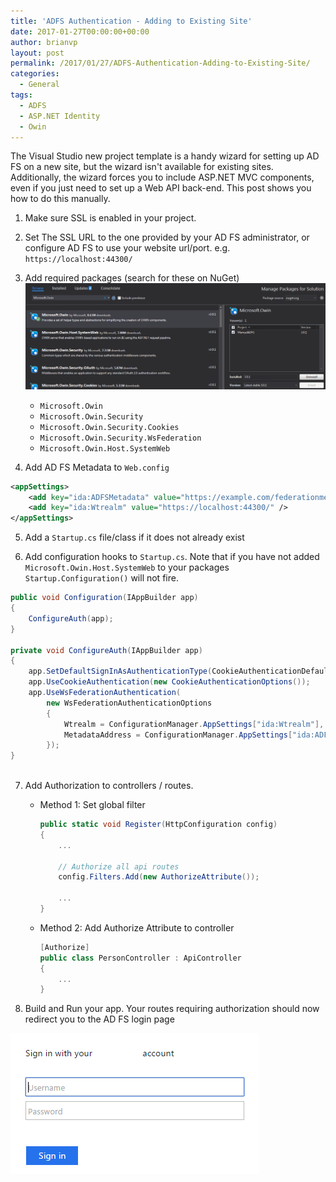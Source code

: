 ```yaml
---
title: 'ADFS Authentication - Adding to Existing Site'
date: 2017-01-27T00:00:00+00:00
author: brianvp
layout: post
permalink: /2017/01/27/ADFS-Authentication-Adding-to-Existing-Site/
categories:
  - General
tags:
  - ADFS
  - ASP.NET Identity
  - Owin
---
```


The Visual Studio new project template is a handy wizard for setting up AD FS on a new site, but the wizard isn't available for existing sites.  Additionally, the wizard forces you to include ASP.NET MVC components, even if you just need to set up a Web API back-end.  This post shows you how to do this manually. 

1. Make sure SSL is enabled in your project.

2. Set The SSL URL to the one provided by your AD FS administrator, or configure AD FS to use your website url/port. e.g. `https://localhost:44300/`

3. Add required packages (search for these on NuGet)
    ![manual adfs nuget](/assets/manual_adfs_nuget.png)
    - `Microsoft.Owin`
    - `Microsoft.Owin.Security`
    - `Microsoft.Owin.Security.Cookies`
    - `Microsoft.Owin.Security.WsFederation`
    - `Microsoft.Owin.Host.SystemWeb`
    
4. Add AD FS Metadata to `Web.config`

```xml
<appSettings>
    <add key="ida:ADFSMetadata" value="https://example.com/federationmetadata/2007-06/federationmetadata.xml" />
    <add key="ida:Wtrealm" value="https://localhost:44300/" />
</appSettings>
```

5. Add a `Startup.cs` file/class if it does not already exist

6. Add configuration hooks to `Startup.cs`. Note that if you have not added `Microsoft.Owin.Host.SystemWeb` to your packages `Startup.Configuration()` will not fire.

```csharp
public void Configuration(IAppBuilder app)
{
    ConfigureAuth(app);
}

private void ConfigureAuth(IAppBuilder app)
{
    app.SetDefaultSignInAsAuthenticationType(CookieAuthenticationDefaults.AuthenticationType);
    app.UseCookieAuthentication(new CookieAuthenticationOptions());
    app.UseWsFederationAuthentication(
        new WsFederationAuthenticationOptions
        {
            Wtrealm = ConfigurationManager.AppSettings["ida:Wtrealm"],
            MetadataAddress = ConfigurationManager.AppSettings["ida:ADFSMetadata"]
        });
}
           
```

7. Add Authorization to controllers / routes.  
    - Method 1: Set global filter

        ```csharp
        public static void Register(HttpConfiguration config)
        {
            ...

            // Authorize all api routes
            config.Filters.Add(new AuthorizeAttribute());

            ...
        }
        ```

    - Method 2: Add Authorize Attribute to controller

        ```csharp
        [Authorize]
        public class PersonController : ApiController
        {
            ...
        }
        ```

8.  Build and Run your app.  Your routes requiring authorization should now redirect you to the AD FS login page

![manual adfs signin](/assets/manual_adfs_signin.png)

